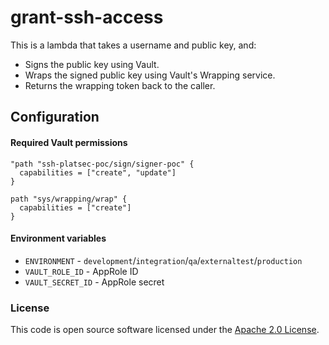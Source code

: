 # grant-ssh-access

This is a lambda that takes a username and public key, and:
- Signs the public key using Vault.
- Wraps the signed public key using Vault's Wrapping service.
- Returns the wrapping token back to the caller.

## Configuration

#### Required Vault permissions
```
"path "ssh-platsec-poc/sign/signer-poc" {
  capabilities = ["create", "update"]
}

path "sys/wrapping/wrap" {
  capabilities = ["create"]
}
```

#### Environment variables
- `ENVIRONMENT` - `development`/`integration`/`qa`/`externaltest`/`production`
- `VAULT_ROLE_ID` - AppRole ID
-  `VAULT_SECRET_ID` - AppRole secret

### License

This code is open source software licensed under the [Apache 2.0 License]("http://www.apache.org/licenses/LICENSE-2.0.html").
